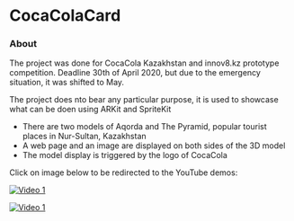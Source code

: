 # CocaColaCard


### About

The project was done for CocaCola Kazakhstan and innov8.kz prototype competition. Deadline 30th of April 2020, but due to the emergency situation, it was shifted to May.

The project does nto bear any particular purpose, it is used to showcase what can be doen using ARKit and SpriteKit

* There are two models of Aqorda and The Pyramid, popular tourist places in Nur-Sultan, Kazakhstan
* A web page and an image are displayed on both sides of the 3D model
* The model display is triggered by the logo of CocaCola

Click on image below to be redirected to the YouTube demos:

[![Video 1](https://img.youtube.com/vi/7ehEPsrw1X8/maxresdefault.jpg)](https://www.youtube.com/watch?v=7ehEPsrw1X8)

[![Video 1](https://img.youtube.com/vi/wZLzf5pjA1w/maxresdefault.jpg)](https://www.youtube.com/watch?v=wZLzf5pjA1w)


